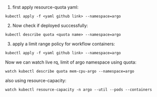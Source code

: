 1. first apply resource-quota yaml:
```
kubectl apply -f <yaml github link> --namespace=argo
```
2. Now check if deployed successfully:
```
kubectl describe quota <quota name> --namespace=argo
```
3. apply a limit range policy for workflow containers:
```
kubectl apply -f <yaml github link> --namespace=argo
```
Now we can watch live rq, limit of argo namespace using quota:
```
watch kubectl describe quota mem-cpu-argo --namespace=argo
```
also using resource-capacity:

```
watch kubectl resource-capacity -n argo --util --pods --containers

```
